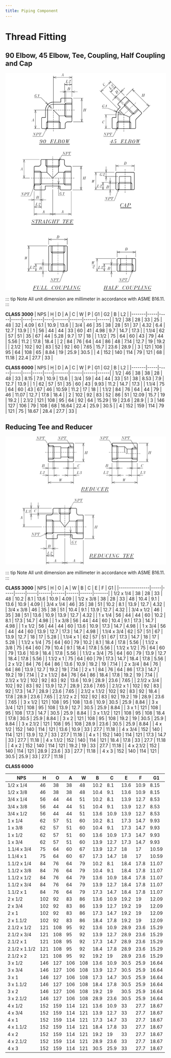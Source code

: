 ```yaml
---
title: Piping Component
---
```


# Thread Fitting

## 90 Elbow, 45 Elbow, Tee, Coupling, Half Coupling and Cap

![THD-Fitting-1](.vitepress/images/elb-thd.png)

::: tip Note 
   All unit dimension are millimeter in accordance with ASME B16.11.
:::

**CLASS 3000**
| NPS   | H   | D   | A   | C  | W   | P  | G1    | G2   | B    | L2   |
|-------|-----|-----|-----|----|-----|----|-------|------|------|------|
| 1/2   | 38  | 28  | 33  | 25 | 48  | 32 | 4.09  | 6.1  | 10.9 | 13.6 |
| 3/4   | 46  | 35  | 38  | 28 | 51  | 37 | 4.32  | 6.4  | 12.7 | 13.9 |
| 1     | 56  | 44  | 44  | 33 | 60  | 41 | 4.98  | 9.7  | 14.7 | 17.3 |
| 1.1/4 | 62  | 57  | 51  | 35 | 67  | 44 | 5.28  | 9.7  | 17   | 18   |
| 1.1/2 | 75  | 64  | 60  | 43 | 79  | 44 | 5.56  | 11.2 | 17.8 | 18.4 |
| 2     | 84  | 76  | 64  | 44 | 86  | 48 | 7.14  | 12.7 | 19   | 19.2 |
| 2.1/2 | 102 | 92  | 83  | 52 | 92  | 60 | 7.65  | 15.7 | 23.6 | 28.9 |
| 3     | 121 | 108 | 95  | 64 | 108 | 65 | 8.84  | 19   | 25.9 | 30.5 |
| 4     | 152 | 140 | 114 | 79 | 121 | 68 | 11.18 | 22.4 | 27.7 | 33   |

**CLASS 6000**
| NPS   | H   | D   | A   | C  | W   | P  | G1    | G2   | B    | L2   |
|-------|-----|-----|-----|----|-----|----|-------|------|------|------|
| 1/2   | 46  | 38  | 38  | 28 | 48  | 33 | 8.15  | 7.9  | 10.9 | 13.6 |
| 3/4   | 59  | 44  | 44  | 33 | 51  | 38 | 8.53  | 7.9  | 12.7 | 13.9 |
| 1     | 62  | 57  | 51  | 35 | 60  | 43 | 9.93  | 11.2 | 14.7 | 17.3 |
| 1.1/4 | 75  | 64  | 60  | 43 | 67  | 46 | 10.59 | 11.2 | 17   | 18   |
| 1.1/2 | 84  | 76  | 64  | 44 | 79  | 46 | 11.07 | 12.7 | 17.8 | 18.4 |
| 2     | 102 | 92  | 83  | 52 | 86  | 51 | 12.09 | 15.7 | 19   | 19.2 |
| 2.1/2 | 121 | 108 | 95  | 64 | 92  | 64 | 15.29 | 19   | 23.6 | 28.9 |
| 3     | 146 | 127 | 106 | 79 | 108 | 68 | 16.64 | 22.4 | 25.9 | 30.5 |
| 4     | 152 | 159 | 114 | 79 | 121 | 75 | 18.67 | 28.4 | 27.7 | 33   |


## Reducing Tee and Reducer

![THD-Fitting-2](.vitepress/images/redtee-thd.png)

::: tip Note 
   All unit dimension are millimeter in accordance with ASME B16.11.
:::

**CLASS 3000**
| NPS           | H   | O   | A   | W   | B    | C    | E    | F    | G1    |
|---------------|-----|-----|-----|-----|------|------|------|------|-------|
| 1/2 x 1/4     | 38  | 28  | 33  | 48  | 10.2 | 8.1  | 13.6 | 10.9 | 4.09  |
| 1/2 x 3/8     | 38  | 28  | 33  | 48  | 10.4 | 9.1  | 13.6 | 10.9 | 4.09  |
| 3/4 x 1/4     | 46  | 35  | 38  | 51  | 10.2 | 8.1  | 13.9 | 12.7 | 4.32  |
| 3/4 x 3/8     | 46  | 35  | 38  | 51  | 10.4 | 9.1  | 13.9 | 12.7 | 4.32  |
| 3/4 x 1/2     | 46  | 35  | 38  | 51  | 13.6 | 10.9 | 13.9 | 12.7 | 4.32  |
| 1 x 1/4       | 56  | 44  | 44  | 60  | 10.2 | 8.1  | 17.3 | 14.7 | 4.98  |
| 1 x 3/8       | 56  | 44  | 44  | 60  | 10.4 | 9.1  | 17.3 | 14.7 | 4.98  |
| 1 x 1/2       | 56  | 44  | 44  | 60  | 13.6 | 10.9 | 17.3 | 14.7 | 4.98  |
| 1 x 3/4       | 56  | 44  | 44  | 60  | 13.9 | 12.7 | 17.3 | 14.7 | 4.98  |
| 1.1/4 x 3/4   | 62  | 57  | 51  | 67  | 13.9 | 12.7 | 18   | 17   | 5.28  |
| 1.1/4 x 1     | 62  | 57  | 51  | 67  | 17.3 | 14.7 | 18   | 17   | 5.28  |
| 1.1/2 x 1/4   | 75  | 64  | 60  | 79  | 10.2 | 8.1  | 18.4 | 17.8 | 5.56  |
| 1.1/2 x 3/8   | 75  | 64  | 60  | 79  | 10.4 | 9.1  | 18.4 | 17.8 | 5.56  |
| 1.1/2 x 1/2   | 75  | 64  | 60  | 79  | 13.6 | 10.9 | 18.4 | 17.8 | 5.56  |
| 1.1/2 x 3/4   | 75  | 64  | 60  | 79  | 13.9 | 12.7 | 18.4 | 17.8 | 5.56  |
| 1.1/2 x 1     | 75  | 64  | 60  | 79  | 17.3 | 14.7 | 18.4 | 17.8 | 5.56  |
| 2 x 1/2       | 84  | 76  | 64  | 86  | 13.6 | 10.9 | 19.2 | 19   | 7.14  |
| 2 x 3/4       | 84  | 76  | 64  | 86  | 13.9 | 12.7 | 19.2 | 19   | 7.14  |
| 2 x 1         | 84  | 76  | 64  | 86  | 17.3 | 14.7 | 19.2 | 19   | 7.14  |
| 2 x 1.1/2     | 84  | 76  | 64  | 86  | 18.4 | 17.8 | 19.2 | 19   | 7.14  |
| 2.1/2 x 1/2   | 102 | 92  | 83  | 92  | 13.6 | 10.9 | 28.9 | 23.6 | 7.65  |
| 2.1/2 x 3/4   | 102 | 92  | 83  | 92  | 13.9 | 12.7 | 28.9 | 23.6 | 7.65  |
| 2.1/2 x 1     | 102 | 92  | 83  | 92  | 17.3 | 14.7 | 28.9 | 23.6 | 7.65  |
| 2.1/2 x 1.1/2 | 102 | 92  | 83  | 92  | 18.4 | 17.8 | 28.9 | 23.6 | 7.65  |
| 2.1/2 x 2     | 102 | 92  | 83  | 92  | 19.2 | 19   | 28.9 | 23.6 | 7.65  |
| 3 x 1/2       | 121 | 108 | 95  | 108 | 13.6 | 10.9 | 30.5 | 25.9 | 8.84  |
| 3 x 3/4       | 121 | 108 | 95  | 108 | 13.9 | 12.7 | 30.5 | 25.9 | 8.84  |
| 3 x 1         | 121 | 108 | 95  | 108 | 17.3 | 14.7 | 30.5 | 25.9 | 8.84  |
| 3 x 1.1/2     | 121 | 108 | 95  | 108 | 18.4 | 17.8 | 30.5 | 25.9 | 8.84  |
| 3 x 2         | 121 | 108 | 95  | 108 | 19.2 | 19   | 30.5 | 25.9 | 8.84  |
| 3 x 2.1/2     | 121 | 108 | 95  | 108 | 28.9 | 23.6 | 30.5 | 25.9 | 8.84  |
| 4 x 1/2       | 152 | 140 | 114 | 121 | 13.6 | 10.9 | 33   | 27.7 | 11.18 |
| 4 x 3/4       | 152 | 140 | 114 | 121 | 13.9 | 12.7 | 33   | 27.7 | 11.18 |
| 4 x 1         | 152 | 140 | 114 | 121 | 17.3 | 14.7 | 33   | 27.7 | 11.18 |
| 4 x 1.1/2     | 152 | 140 | 114 | 121 | 18.4 | 17.8 | 33   | 27.7 | 11.18 |
| 4 x 2         | 152 | 140 | 114 | 121 | 19.2 | 19   | 33   | 27.7 | 11.18 |
| 4 x 2.1/2     | 152 | 140 | 114 | 121 | 28.9 | 23.6 | 33   | 27.7 | 11.18 |
| 4 x 3         | 152 | 140 | 114 | 121 | 30.5 | 25.9 | 33   | 27.7 | 11.18 |

**CLASS 6000**

| NPS           | H   | O   | A   | W   | B    | C    | E    | F    | G1    |
|---------------|-----|-----|-----|-----|------|------|------|------|-------|
| 1/2 x 1/4     | 46  | 38  | 38  | 48  | 10.2 | 8.1  | 13.6 | 10.9 | 8.15  |
| 1/2 x 3/8     | 46  | 38  | 38  | 48  | 10.4 | 9.1  | 13.6 | 10.9 | 8.15  |
| 3/4 x 1/4     | 56  | 44  | 44  | 51  | 10.2 | 8.1  | 13.9 | 12.7 | 8.53  |
| 3/4 x 3/8     | 56  | 44  | 44  | 51  | 10.4 | 9.1  | 13.9 | 12.7 | 8.53  |
| 3/4 x 1/2     | 56  | 44  | 44  | 51  | 13.6 | 10.9 | 13.9 | 12.7 | 8.53  |
| 1 x 1/4       | 62  | 57  | 51  | 60  | 10.2 | 8.1  | 17.3 | 14.7 | 9.93  |
| 1 x 3/8       | 62  | 57  | 51  | 60  | 10.4 | 9.1  | 17.3 | 14.7 | 9.93  |
| 1 x 1/2       | 62  | 57  | 51  | 60  | 13.6 | 10.9 | 17.3 | 14.7 | 9.93  |
| 1 x 3/4       | 62  | 57  | 51  | 60  | 13.9 | 12.7 | 17.3 | 14.7 | 9.93  |
| 1.1/4 x 3/4   | 75  | 64  | 60  | 67  | 13.9 | 12.7 | 18   | 17   | 10.59 |
| 1.1/4 x 1     | 75  | 64  | 60  | 67  | 17.3 | 14.7 | 18   | 17   | 10.59 |
| 1.1/2 x 1/4   | 84  | 76  | 64  | 79  | 10.2 | 8.1  | 18.4 | 17.8 | 11.07 |
| 1.1/2 x 3/8   | 84  | 76  | 64  | 79  | 10.4 | 9.1  | 18.4 | 17.8 | 11.07 |
| 1.1/2 x 1/2   | 84  | 76  | 64  | 79  | 13.6 | 10.9 | 18.4 | 17.8 | 11.07 |
| 1.1/2 x 3/4   | 84  | 76  | 64  | 79  | 13.9 | 12.7 | 18.4 | 17.8 | 11.07 |
| 1.1/2 x 1     | 84  | 76  | 64  | 79  | 17.3 | 14.7 | 18.4 | 17.8 | 11.07 |
| 2 x 1/2       | 102 | 92  | 83  | 86  | 13.6 | 10.9 | 19.2 | 19   | 12.09 |
| 2 x 3/4       | 102 | 92  | 83  | 86  | 13.9 | 12.7 | 19.2 | 19   | 12.09 |
| 2 x 1         | 102 | 92  | 83  | 86  | 17.3 | 14.7 | 19.2 | 19   | 12.09 |
| 2 x 1.1/2     | 102 | 92  | 83  | 86  | 18.4 | 17.8 | 19.2 | 19   | 12.09 |
| 2.1/2 x 1/2   | 121 | 108 | 95  | 92  | 13.6 | 10.9 | 28.9 | 23.6 | 15.29 |
| 2.1/2 x 3/4   | 121 | 108 | 95  | 92  | 13.9 | 12.7 | 28.9 | 23.6 | 15.29 |
| 2.1/2 x 1     | 121 | 108 | 95  | 92  | 17.3 | 14.7 | 28.9 | 23.6 | 15.29 |
| 2.1/2 x 1.1/2 | 121 | 108 | 95  | 92  | 18.4 | 17.8 | 28.9 | 23.6 | 15.29 |
| 2.1/2 x 2     | 121 | 108 | 95  | 92  | 19.2 | 19   | 28.9 | 23.6 | 15.29 |
| 3 x 1/2       | 146 | 127 | 106 | 108 | 13.6 | 10.9 | 30.5 | 25.9 | 16.64 |
| 3 x 3/4       | 146 | 127 | 106 | 108 | 13.9 | 12.7 | 30.5 | 25.9 | 16.64 |
| 3 x 1         | 146 | 127 | 106 | 108 | 17.3 | 14.7 | 30.5 | 25.9 | 16.64 |
| 3 x 1.1/2     | 146 | 127 | 106 | 108 | 18.4 | 17.8 | 30.5 | 25.9 | 16.64 |
| 3 x 2         | 146 | 127 | 106 | 108 | 19.2 | 19   | 30.5 | 25.9 | 16.64 |
| 3 x 2.1/2     | 146 | 127 | 106 | 108 | 28.9 | 23.6 | 30.5 | 25.9 | 16.64 |
| 4 x 1/2       | 152 | 159 | 114 | 121 | 13.6 | 10.9 | 33   | 27.7 | 18.67 |
| 4 x 3/4       | 152 | 159 | 114 | 121 | 13.9 | 12.7 | 33   | 27.7 | 18.67 |
| 4 x 1         | 152 | 159 | 114 | 121 | 17.3 | 14.7 | 33   | 27.7 | 18.67 |
| 4 x 1.1/2     | 152 | 159 | 114 | 121 | 18.4 | 17.8 | 33   | 27.7 | 18.67 |
| 4 x 2         | 152 | 159 | 114 | 121 | 19.2 | 19   | 33   | 27.7 | 18.67 |
| 4 x 2.1/2     | 152 | 159 | 114 | 121 | 28.9 | 23.6 | 33   | 27.7 | 18.67 |
| 4 x 3         | 152 | 159 | 114 | 121 | 30.5 | 25.9 | 33   | 27.7 | 18.67 |
